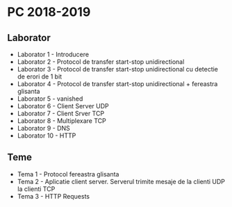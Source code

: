 # PC 2018-2019

## Laborator
* Laborator 1 - Introducere
* Laborator 2 - Protocol de transfer start-stop unidirectional
* Laborator 3 - Protocol de transfer start-stop unidirectional cu detectie de erori de 1 bit
* Laborator 4 - Protocol de transfer start-stop unidirectional + fereastra glisanta
* Laborator 5 - vanished
* Laborator 6 - Client Server UDP
* Laborator 7 - Client Srver TCP
* Laborator 8 - Multiplexare TCP
* Laborator 9 - DNS
* Laborator 10 - HTTP

## Teme
* Tema 1 - Protocol fereastra glisanta
* Tema 2 - Aplicatie client server. Serverul trimite mesaje de la clienti UDP la clienti TCP
* Tema 3 - HTTP Requests
